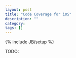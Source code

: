```yaml
---
layout: post
title: "Code Coverage for iOS"
description: ""
category:
tags: []
---
```

{% include JB/setup %}

TODO:

<!--more-->
